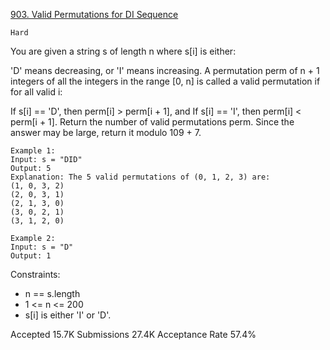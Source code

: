 [903. Valid Permutations for DI Sequence](https://leetcode.com/problems/valid-permutations-for-di-sequence/)

`Hard`

You are given a string s of length n where s[i] is either:

'D' means decreasing, or
'I' means increasing.
A permutation perm of n + 1 integers of all the integers in the range [0, n] is called a valid permutation if for all valid i:

If s[i] == 'D', then perm[i] > perm[i + 1], and
If s[i] == 'I', then perm[i] < perm[i + 1].
Return the number of valid permutations perm. Since the answer may be large, return it modulo 109 + 7.

```
Example 1:
Input: s = "DID"
Output: 5
Explanation: The 5 valid permutations of (0, 1, 2, 3) are:
(1, 0, 3, 2)
(2, 0, 3, 1)
(2, 1, 3, 0)
(3, 0, 2, 1)
(3, 1, 2, 0)

Example 2:
Input: s = "D"
Output: 1
``` 

Constraints:

- n == s.length
- 1 <= n <= 200
- s[i] is either 'I' or 'D'.

Accepted
15.7K
Submissions
27.4K
Acceptance Rate
57.4%
